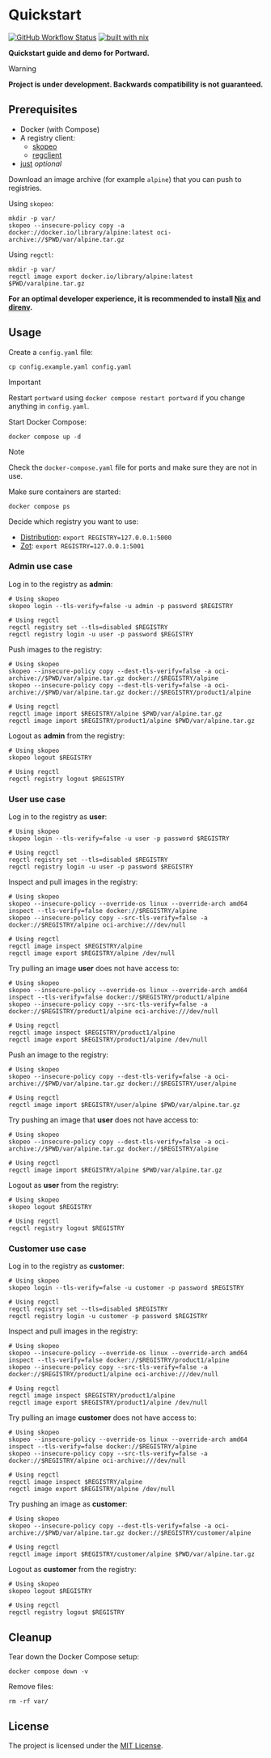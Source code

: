 # Quickstart

[![GitHub Workflow Status](https://img.shields.io/github/actions/workflow/status/portward/quickstart/ci.yaml?style=flat-square)](https://github.com/portward/quickstart/actions/workflows/ci.yaml)
[![built with nix](https://img.shields.io/badge/builtwith-nix-7d81f7?style=flat-square)](https://builtwithnix.org)

**Quickstart guide and demo for Portward.**

> [!WARNING]
> **Project is under development. Backwards compatibility is not guaranteed.**

## Prerequisites

- Docker (with Compose)
- A registry client:
    - [skopeo](https://github.com/containers/skopeo)
    - [regclient](https://github.com/regclient/regclient)
- [just](https://github.com/casey/just) _optional_

Download an image archive (for example `alpine`) that you can push to registries.

Using `skopeo`:

```shell
mkdir -p var/
skopeo --insecure-policy copy -a docker://docker.io/library/alpine:latest oci-archive://$PWD/var/alpine.tar.gz
```

Using `regctl`:

```shell
mkdir -p var/
regctl image export docker.io/library/alpine:latest $PWD/varalpine.tar.gz
```

**For an optimal developer experience, it is recommended to install [Nix](https://nixos.org/download.html) and [direnv](https://direnv.net/docs/installation.html).**

## Usage

Create a `config.yaml` file:

```shell
cp config.example.yaml config.yaml
```

> [!IMPORTANT]
> Restart `portward` using `docker compose restart portward` if you change anything in `config.yaml`.

Start Docker Compose:

```shell
docker compose up -d
```

> [!NOTE]
> Check the `docker-compose.yaml` file for ports and make sure they are not in use.

Make sure containers are started:

```shell
docker compose ps
```

Decide which registry you want to use:

- [Distribution](https://github.com/distribution/distribution): `export REGISTRY=127.0.0.1:5000`
- [Zot](https://github.com/project-zot/zot): `export REGISTRY=127.0.0.1:5001`

### Admin use case

Log in to the registry as **admin**:

```shell
# Using skopeo
skopeo login --tls-verify=false -u admin -p password $REGISTRY

# Using regctl
regctl registry set --tls=disabled $REGISTRY
regctl registry login -u user -p password $REGISTRY
```

Push images to the registry:

```shell
# Using skopeo
skopeo --insecure-policy copy --dest-tls-verify=false -a oci-archive://$PWD/var/alpine.tar.gz docker://$REGISTRY/alpine
skopeo --insecure-policy copy --dest-tls-verify=false -a oci-archive://$PWD/var/alpine.tar.gz docker://$REGISTRY/product1/alpine

# Using regctl
regctl image import $REGISTRY/alpine $PWD/var/alpine.tar.gz
regctl image import $REGISTRY/product1/alpine $PWD/var/alpine.tar.gz
```

Logout as **admin** from the registry:

```shell
# Using skopeo
skopeo logout $REGISTRY

# Using regctl
regctl registry logout $REGISTRY
```

### User use case

Log in to the registry as **user**:

```shell
# Using skopeo
skopeo login --tls-verify=false -u user -p password $REGISTRY

# Using regctl
regctl registry set --tls=disabled $REGISTRY
regctl registry login -u user -p password $REGISTRY
```

Inspect and pull images in the registry:

```shell
# Using skopeo
skopeo --insecure-policy --override-os linux --override-arch amd64 inspect --tls-verify=false docker://$REGISTRY/alpine
skopeo --insecure-policy copy --src-tls-verify=false -a docker://$REGISTRY/alpine oci-archive:///dev/null

# Using regctl
regctl image inspect $REGISTRY/alpine
regctl image export $REGISTRY/alpine /dev/null
```

Try pulling an image **user** does not have access to:

```shell
# Using skopeo
skopeo --insecure-policy --override-os linux --override-arch amd64 inspect --tls-verify=false docker://$REGISTRY/product1/alpine
skopeo --insecure-policy copy --src-tls-verify=false -a docker://$REGISTRY/product1/alpine oci-archive:///dev/null

# Using regctl
regctl image inspect $REGISTRY/product1/alpine
regctl image export $REGISTRY/product1/alpine /dev/null
```

Push an image to the registry:

```shell
# Using skopeo
skopeo --insecure-policy copy --dest-tls-verify=false -a oci-archive://$PWD/var/alpine.tar.gz docker://$REGISTRY/user/alpine

# Using regctl
regctl image import $REGISTRY/user/alpine $PWD/var/alpine.tar.gz
```

Try pushing an image that **user** does not have access to:

```shell
# Using skopeo
skopeo --insecure-policy copy --dest-tls-verify=false -a oci-archive://$PWD/var/alpine.tar.gz docker://$REGISTRY/alpine

# Using regctl
regctl image import $REGISTRY/alpine $PWD/var/alpine.tar.gz
```

Logout as **user** from the registry:

```shell
# Using skopeo
skopeo logout $REGISTRY

# Using regctl
regctl registry logout $REGISTRY
```

### Customer use case

Log in to the registry as **customer**:

```shell
# Using skopeo
skopeo login --tls-verify=false -u customer -p password $REGISTRY

# Using regctl
regctl registry set --tls=disabled $REGISTRY
regctl registry login -u customer -p password $REGISTRY
```

Inspect and pull images in the registry:

```shell
# Using skopeo
skopeo --insecure-policy --override-os linux --override-arch amd64 inspect --tls-verify=false docker://$REGISTRY/product1/alpine
skopeo --insecure-policy copy --src-tls-verify=false -a docker://$REGISTRY/product1/alpine oci-archive:///dev/null

# Using regctl
regctl image inspect $REGISTRY/product1/alpine
regctl image export $REGISTRY/product1/alpine /dev/null
```

Try pulling an image **customer** does not have access to:

```shell
# Using skopeo
skopeo --insecure-policy --override-os linux --override-arch amd64 inspect --tls-verify=false docker://$REGISTRY/alpine
skopeo --insecure-policy copy --src-tls-verify=false -a docker://$REGISTRY/alpine oci-archive:///dev/null

# Using regctl
regctl image inspect $REGISTRY/alpine
regctl image export $REGISTRY/alpine /dev/null
```

Try pushing an image as **customer**:

```shell
# Using skopeo
skopeo --insecure-policy copy --dest-tls-verify=false -a oci-archive://$PWD/var/alpine.tar.gz docker://$REGISTRY/customer/alpine

# Using regctl
regctl image import $REGISTRY/customer/alpine $PWD/var/alpine.tar.gz
```

Logout as **customer** from the registry:

```shell
# Using skopeo
skopeo logout $REGISTRY

# Using regctl
regctl registry logout $REGISTRY
```

## Cleanup

Tear down the Docker Compose setup:

```shell
docker compose down -v
```

Remove files:

```shell
rm -rf var/
```

## License

The project is licensed under the [MIT License](LICENSE).
